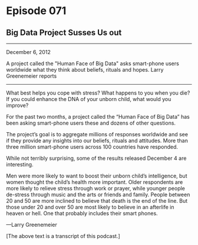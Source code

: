 # Episode 071

## Big Data Project Susses Us out

---

December 6, 2012

A project called the "Human Face of Big Data" asks smart-phone users worldwide what they think about beliefs, rituals and hopes. Larry Greenemeier reports

---

What best helps you cope with stress? What happens to you when you die? If you could enhance the DNA of your unborn child, what would you improve?

For the past two months, a project called the “Human Face of Big Data” has been asking smart-phone users these and dozens of other questions.

The project’s goal is to aggregate millions of responses worldwide and see if they provide any insights into our beliefs, rituals and attitudes. More than three million smart-phone users across 100 countries have responded.

While not terribly surprising, some of the results released December 4 are interesting.

Men were more likely to want to boost their unborn child’s intelligence, but women thought the child’s health more important. Older respondents are more likely to relieve stress through work or prayer, while younger people de-stress through music and the arts or friends and family. People between 20 and 50 are more inclined to believe that death is the end of the line. But those under 20 and over 50 are most likely to believe in an afterlife in heaven or hell. One that probably includes their smart phones.

—Larry Greenemeier

[The above text is a transcript of this podcast.]

